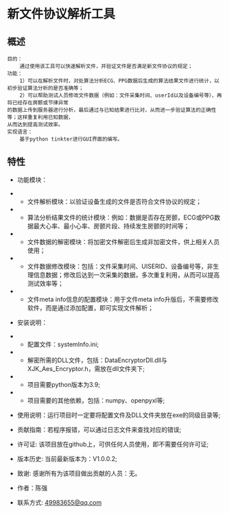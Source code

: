 # 新文件协议解析工具
 
## 概述

    目的：
        通过使用该工具可以快速解析文件，并验证文件是否满足新文件协议的规定；
    功能：
        1）可以在解析文件时，对处算法分析ECG、PPG数据后生成的算法结果文件进行统计，以初步验证算法分析的是否准确等；
        2）可以帮助测试人员修改文件数据（例如：文件采集时间、userId以及设备编号等），再将已经存在房颤或节律异常
    的数据上传到服务器进行分析，最后通过与已知结果进行比对，从而进一步验证算法的正确性等；这样重复利用已知数据，
    从而达到提高测试效率。
    实现语言：
        基于python tinkter进行GUI界面的编写。

 
## 特性

- 功能模块：
- - 文件解析模块：以验证设备生成的文件是否符合文件协议的规定；
- - 算法分析结果文件的统计模块：例如：数据是否存在房颤，ECG或PPG数据最大心率、最小心率、房颤片段、持续发生房颤的时间等；
- - 文件数据的解密模块：将加密文件解密后生成非加密文件，供上相关人员使用；
- - 文件数据修改模块：包括：文件采集时间、UISERID、设备编号等，非生理信息数据；修改后达到一次采集的数据，多次重复利用，从而可以提高测试效率等；
- - 文件meta info信息的配置模块：用于文件meta info升版后，不需要修改软件，而是通过添加配置，即可实现文件解析；

- 安装说明：
- - 配置文件：systemInfo.ini;
- - 解密所需的DLL文件，包括：DataEncryptorDll.dll与XJK_Aes_Encryptor.h，需放在dll文件夹下;
- - 项目需要python版本为3.9;
- - 项目需要的其他依赖，包括：numpy、openpyxl等;

- 使用说明：运行项目时一定要将配置文件及DLL文件夹放在exe的同级目录等;
- 贡献指南：若程序报错，可以通过日志文件来查找对应的错误;
- 许可证: 该项目放在github上，可供任何人员使用，即不需要任何许可证;
- 版本历史: 当前最新版本为：V1.0.0.2;
- 致谢: 感谢所有为该项目做出贡献的人员：无。
- 作者：陈强
- 联系方式: 49983655@qq.com
